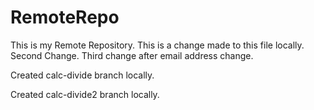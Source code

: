 # RemoteRepo
This is my Remote Repository.
This is a change made to this file locally.
Second Change.
Third change after email address change.

Created calc-divide branch locally.

Created calc-divide2 branch locally.
